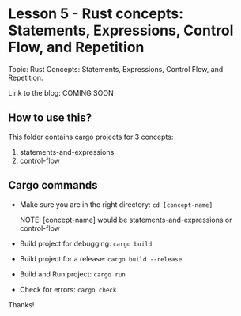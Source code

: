 # Lesson 5 - Rust concepts: Statements, Expressions, Control Flow, and Repetition

Topic: Rust Concepts: Statements, Expressions, Control Flow, and Repetition.

Link to the blog: COMING SOON

## How to use this?
This folder contains cargo projects for 3 concepts:
1. statements-and-expressions
2. control-flow


## Cargo commands

- Make sure you are in the right directory: `cd [concept-name]`

    NOTE: [concept-name] would be statements-and-expressions or control-flow

- Build project for debugging: `cargo build`
- Build project for a release: `cargo build --release`
- Build and Run project: `cargo run`
- Check for errors: `cargo check`

Thanks!